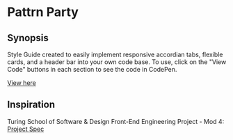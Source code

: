 # Pattrn Party

## Synopsis
Style Guide created to easily implement responsive accordian tabs, flexible cards, and a header bar into your own code base. To use, click on the "View Code" buttons in each section to see the code in CodePen. 

[View here](https://danielafcarey.github.io/pattrn-party/)

## Inspiration
Turing School of Software & Design Front-End Engineering Project - Mod 4: [Project Spec](http://frontend.turing.io/projects/pattrn-party.html)
